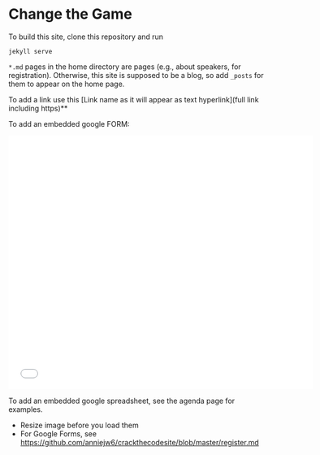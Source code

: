 # Change the Game

To build this site, clone this repository and run

```
jekyll serve
```

`*.md` pages in the home directory are pages (e.g., about speakers, for registration). Otherwise, this site is supposed to be a blog, so add `_posts` for them to appear on the home page.

To add a link use this
[Link name as it will appear as text hyperlink](full link including https)**

To add an embedded google FORM: 
<iframe src="[full link here]?embedded=true" width="600" height="500" frameborder="0" marginheight="0" marginwidth="0">Loading...</iframe>

To add an embedded google spreadsheet, see the agenda page for examples.

* Resize image before you load them
* For Google Forms, see https://github.com/anniejw6/crackthecodesite/blob/master/register.md
